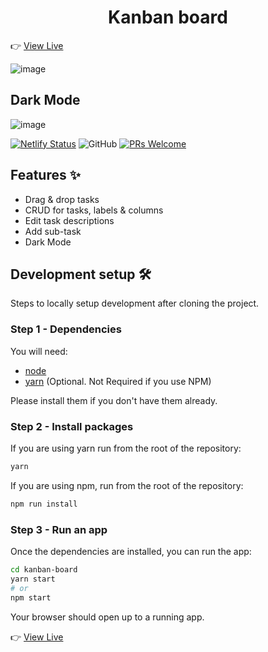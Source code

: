 <h1 align="center">Kanban board</h1>

👉 [View Live](https://kanbann-board.netlify.app/)

![image](https://user-images.githubusercontent.com/47911791/173187178-e9d32eba-5deb-4de7-bab0-c4f7112258b4.png)

## Dark Mode
![image](https://user-images.githubusercontent.com/47911791/173188545-ada3666e-b1c5-4842-8a1f-825c586130bb.png)


[![Netlify Status](https://api.netlify.com/api/v1/badges/0997d88e-10c7-4b3e-a4ad-992aaf744206/deploy-status)](https://kanbann-board.netlify.app/)
![GitHub](https://img.shields.io/github/license/aman162000/kanban-board?label=license)
[![PRs Welcome](https://img.shields.io/badge/PRs-welcome-brightgreen.svg?style=flat-square)](https://makeapullrequest.com)

## Features ✨

- Drag & drop tasks
- CRUD for tasks, labels & columns
- Edit task descriptions
- Add sub-task
- Dark Mode

## Development setup 🛠

Steps to locally setup development after cloning the project.

### Step 1 - Dependencies

You will need:

* [node](https://nodejs.org/)
* [yarn](https://yarnpkg.com/en/docs/install) (Optional. Not Required if you use NPM)

Please install them if you don't have them already.

### Step 2 - Install packages

If you are using yarn run from the root of the repository:

```sh
yarn
```

If you are using npm, run from the root of the repository:

```sh
npm run install
```

### Step 3 - Run an app

Once the dependencies are installed, you can run the app:

```sh
cd kanban-board
yarn start
# or
npm start
```

Your browser should open up to a running app.



👉 [View Live](https://kanbann-board.netlify.app/)
